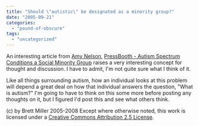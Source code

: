 ```yaml
---
title: "Should \"autistic\" be designated as a minority group?"
date: "2005-09-21"
categories: 
  - "pound-of-obscure"
tags: 
  - "uncategorized"
---
```


An interesting article from [Amy Nelson](http://press.xtvworld.com/modules.php?name=Your_Account&op=userinfo&username=AmyNelson), [PressBooth - Autism Spectrum Conditions a Social Minority Group](http://press.xtvworld.com/modules.php?name=News&file=article&sid=6744) raises a very interesting concept for thought and discussion. I have to admit, I'm not quite sure what I think of it.  
  
Like all things surrounding autism, how an individual looks at this problem will depend a great deal on how that individual answers the question, "What is autism?" I'm going to have to think on this some more before posting any thoughts on it, but I figured I'd post this and see what others think.

(c) by Brett Miller 2005-2008 Except where otherwise noted, this work is licensed under a [Creative Commons Attribution 2.5 License](http://creativecommons.org/licenses/by/2.5/).

